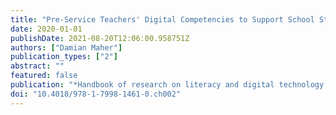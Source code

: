 ```yaml
---
title: "Pre-Service Teachers' Digital Competencies to Support School Students' Digital Literacies"
date: 2020-01-01
publishDate: 2021-08-20T12:06:00.958751Z
authors: ["Damian Maher"]
publication_types: ["2"]
abstract: ""
featured: false
publication: "*Handbook of research on literacy and digital technology integration in łdots*"
doi: "10.4018/978-1-7998-1461-0.ch002"
---
```


